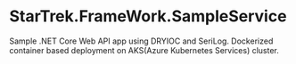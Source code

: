 # StarTrek.FrameWork.SampleService
Sample .NET Core Web API app using DRYIOC and SeriLog. Dockerized container based deployment on AKS(Azure Kubernetes Services) cluster. 
